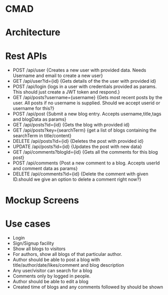 # CMAD
# Architecture
# Rest APIs
- POST /api/user {Creates a new user with provided data. Needs Username and email to create a new user}
- GET /api/user?id={id} {Gets details of the the user with provided id}
- POST /api/login {logs in a user with credentials provided as params. This should just create a JWT token and respond.}
- GET /api/posts?username={username} {Gets most recent posts by the user. All posts if no username is supplied. Should we accept userid or username for this?}
- POST /api/post {Submit a new blog entry. Accepts username,title,tags and blogData as params}
- GET /api/posts?id={id} {Gets the blog with provided id}
- GET /api/posts?key={searchTerm} {get a list of blogs containing the searchTerm in title/content}
- DELETE /api/posts?id={id} {Deletes the post with provided id}
- UPDATE /api/posts?id={id} {Updates the post with new data}
- GET /api/comments?blogId={id} {Gets all the comments for this blog post}
- POST /api/comments {Post a new comment to a blog. Accepts userId and comment data as params}
- DELETE /api/comments?id={id} {Delete the comment with given ID.should we give an option to delete a comment right now?}
# Mockup Screens


# Use cases
* Login
* Sign/Signup facility
* Show all blogs to visitors
* For authors, show all blogs of that particular author.
* Author should be able to post a blog with title/author/date/likes/comment and blog description
* Any user/visitor can search for a blog
* Comments only by logged in people.
* Author should be able to edit a blog
* Created time of blogs and any comments followed by  should be shown 
 
